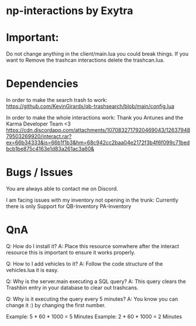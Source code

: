 # np-interactions by Exytra

# Important:
Do not change anything in the client/main.lua you could break things.
If you want to Remove the trashcan interactions delete the trashcan.lua.

# Dependencies
In order to make the search trash to work:
https://github.com/KevinGirardx/qb-trashsearch/blob/main/config.lua

In order to make the whole interactions work: Thank you Antunes and the Karma Developer Team <3
https://cdn.discordapp.com/attachments/1070832717920469043/1263794879503269920/interact.rar?ex=66b34333&is=66b1f1b3&hm=68c942cc2baa04e2172f3b4f6f099c71bedbcb1be875c4163e1d83a261ac3a60&


# Bugs / Issues
You are always able to contact me on Discord.

I am facing issues with my inventory not opening in the trunk:
Currently there is only Support for
QB-Inventory
PA-Inventory

# QnA

Q: How do I install it?
A: Place this resource somwhere after the interact resource this is important to ensure it works properly.

Q: How to I add vehicles to it?
A: Follow the code structure of the vehicles.lua it is easy.

Q: Why is the server.main executing a SQL query?
A: This query clears the Trashbin entry in your database to clear out trashcans.

Q: Why is it executing the query every 5 minutes?
A: You know you can change it :) by changing the first number.

Example: 5 * 60 * 1000 = 5 Minutes
Example: 2 * 60 * 1000 = 2 Minutes

